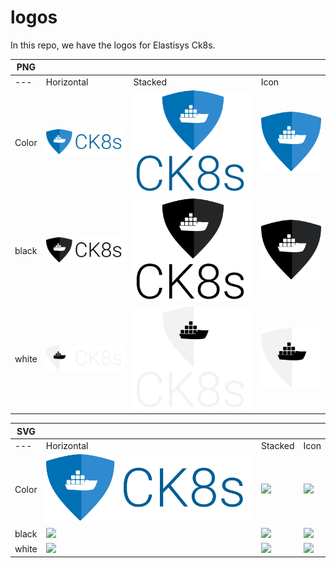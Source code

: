 # logos
In this repo, we have the logos for Elastisys Ck8s. 

PNG | | | | 
------ |------ |------ |------ | 
---|Horizontal | Stacked | Icon
Color  |![](https://github.com/elastisys/logos/blob/main/png/blue/logo%20blue%20text%201x.png?raw=true)|![](https://github.com/elastisys/logos/blob/main/png/blue/Blue%20logo%202x%20(1).png?raw=true)| ![](https://github.com/elastisys/logos/blob/main/png/blue/logo%20blue%201x.png?raw=true)| 
black  |![](https://github.com/elastisys/logos/blob/main/png/black/logo%20black%20text%201x.png?raw=true)|![](https://github.com/elastisys/logos/blob/main/png/black/Black%20logo%202x%20(1).png?raw=true)| ![](https://github.com/elastisys/logos/blob/main/png/black/logo%20black%201x%20(1).png?raw=true)
white  |![](https://github.com/elastisys/logos/blob/main/png/white/logo%20white%20text%201x.png?raw=true)|![](https://github.com/elastisys/logos/blob/main/png/white/White%20logo%202x%20(1).png?raw=true)|![](https://github.com/elastisys/logos/blob/main/png/white/logo%20white%201x%20(2).png?raw=true)

SVG | | | | 
------ |------ |------ |------ | 
---|Horizontal | Stacked | Icon
Color  |![](https://github.com/elastisys/logos/blob/main/svg/blue/logo%20blue%20text%201x.svg?raw=true)|![](https://github.com/elastisys/logos/blob/main/svg/blue/Blue%20logo%202x%20(1).svg?raw=true)| ![](https://github.com/elastisys/logos/blob/main/svg/blue/logo%20blue%201x.svg?raw=true)| 
black  |![](https://github.com/elastisys/logos/blob/main/svg/black/logo%20black%20text%201x.svg?raw=true)|![](https://github.com/elastisys/logos/blob/main/svg/black/Black%20logo%202x%20(1).svg?raw=true)| ![](https://github.com/elastisys/logos/blob/main/svg/black/logo%20black%201x%20(1).svg?raw=true)
white  |![](https://github.com/elastisys/logos/blob/main/svg/white/logo%20white%20text%201x.svg?raw=true)|![](https://github.com/elastisys/logos/blob/main/svg/white/White%20logo%202x%20(1).svg?raw=true)|![](https://github.com/elastisys/logos/blob/main/svg/white/logo%20white%201x%20(2).svg?raw=true)




